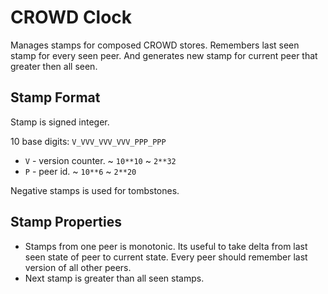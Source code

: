 # CROWD Clock

Manages stamps for composed CROWD stores. Remembers last seen stamp for every seen peer. And generates new stamp for current peer that greater then all seen.

## Stamp Format

Stamp is signed integer.

10 base digits: `V_VVV_VVV_VVV_PPP_PPP`

- `V` - version counter. ~ `10**10` ~ `2**32`
- `P` - peer id. ~ `10**6` ~ `2**20`

Negative stamps is used for tombstones.

## Stamp Properties

- Stamps from one peer is monotonic. Its useful to take delta from last seen state of peer to current state. Every peer should remember last version of all other peers.
- Next stamp is greater than all seen stamps.
